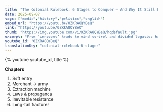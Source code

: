 ```yaml
---
title: "The Colonial Rulebook: 6 Stages to Conquer — And Why It Still Echoes"
date: 2025-09-07
tags: ["media","history","politics","english"]
embed_url: "https://youtu.be/0ZKRA8QYBeQ"
link: "https://youtu.be/0ZKRA8QYBeQ"
thumb: "https://img.youtube.com/vi/0ZKRA8QYBeQ/hqdefault.jpg"
excerpt: "From ‘innocent’ trade to mind control and divided legacies—has colonialism ended or just rebranded?"
youtube_id: "0ZKRA8QYBeQ"
translationKey: "colonial-rulebook-6-stages"
---
```

{% youtube youtube_id, title %}

**Chapters**
1) Soft entry  
2) Merchant → army  
3) Extraction machine  
4) Laws & propaganda  
5) Inevitable resistance  
6) Long-tail fractures
